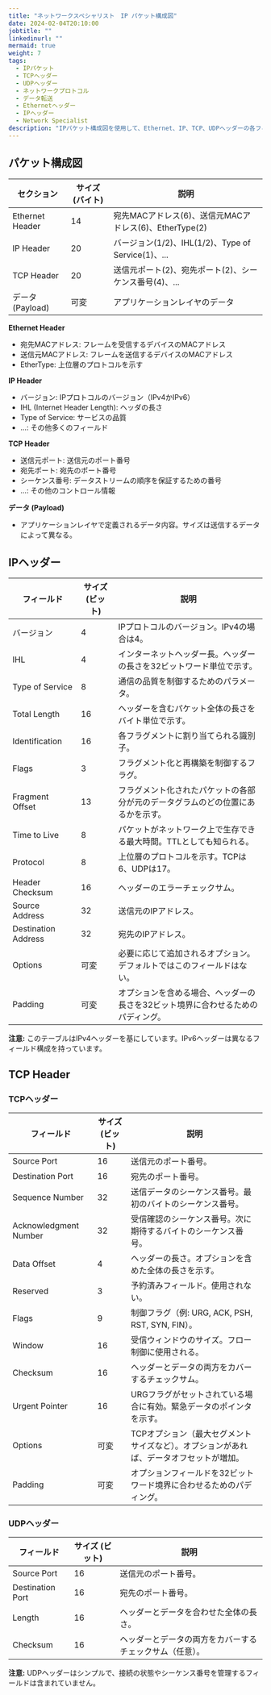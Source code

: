 ```yaml
---
title: "ネットワークスペシャリスト　IP パケット構成図"
date: 2024-02-04T20:10:00
jobtitle: ""
linkedinurl: ""
mermaid: true
weight: 7
tags:
  - IPパケット
  - TCPヘッダー
  - UDPヘッダー
  - ネットワークプロトコル
  - データ転送
  - Ethernetヘッダー
  - IPヘッダー
  - Network Specialist
description: "IPパケット構成図を使用して、Ethernet、IP、TCP、UDPヘッダーの各フィールドを詳細に解説。ネットワークプロトコルの基本構造とデータ転送の仕組みを明確にします。"
---
```



## パケット構成図

| セクション            | サイズ (バイト) | 説明                                           |
|-------------------|------------|----------------------------------------------|
| Ethernet Header   | 14         | 宛先MACアドレス(6)、送信元MACアドレス(6)、EtherType(2) |
| IP Header         | 20         | バージョン(1/2)、IHL(1/2)、Type of Service(1)、...   |
| TCP Header        | 20         | 送信元ポート(2)、宛先ポート(2)、シーケンス番号(4)、...  |
| データ (Payload)   | 可変          | アプリケーションレイヤのデータ                           |

**Ethernet Header**

- 宛先MACアドレス: フレームを受信するデバイスのMACアドレス
- 送信元MACアドレス: フレームを送信するデバイスのMACアドレス
- EtherType: 上位層のプロトコルを示す

**IP Header**

- バージョン: IPプロトコルのバージョン（IPv4かIPv6）
- IHL (Internet Header Length): ヘッダの長さ
- Type of Service: サービスの品質
- ...: その他多くのフィールド

**TCP Header**

- 送信元ポート: 送信元のポート番号
- 宛先ポート: 宛先のポート番号
- シーケンス番号: データストリームの順序を保証するための番号
- ...: その他のコントロール情報

**データ (Payload)**

- アプリケーションレイヤで定義されるデータ内容。サイズは送信するデータによって異なる。

## IPヘッダー

| フィールド          | サイズ (ビット) | 説明                                              |
|-----------------|-------------|-------------------------------------------------|
| バージョン         | 4           | IPプロトコルのバージョン。IPv4の場合は4。                     |
| IHL             | 4           | インターネットヘッダー長。ヘッダーの長さを32ビットワード単位で示す。       |
| Type of Service | 8           | 通信の品質を制御するためのパラメータ。                             |
| Total Length    | 16          | ヘッダーを含むパケット全体の長さをバイト単位で示す。                 |
| Identification  | 16          | 各フラグメントに割り当てられる識別子。                              |
| Flags           | 3           | フラグメント化と再構築を制御するフラグ。                              |
| Fragment Offset | 13          | フラグメント化されたパケットの各部分が元のデータグラムのどの位置にあるかを示す。 |
| Time to Live    | 8           | パケットがネットワーク上で生存できる最大時間。TTLとしても知られる。      |
| Protocol        | 8           | 上位層のプロトコルを示す。TCPは6、UDPは17。                          |
| Header Checksum | 16          | ヘッダーのエラーチェックサム。                                      |
| Source Address  | 32          | 送信元のIPアドレス。                                            |
| Destination Address | 32      | 宛先のIPアドレス。                                              |
| Options         | 可変         | 必要に応じて追加されるオプション。デフォルトではこのフィールドはない。        |
| Padding         | 可変         | オプションを含める場合、ヘッダーの長さを32ビット境界に合わせるためのパディング。  |

**注意:** このテーブルはIPv4ヘッダーを基にしています。IPv6ヘッダーは異なるフィールド構成を持っています。

## TCP Header

### TCPヘッダー

| フィールド            | サイズ (ビット) | 説明                                                         |
|-------------------|-------------|------------------------------------------------------------|
| Source Port       | 16          | 送信元のポート番号。                                          |
| Destination Port  | 16          | 宛先のポート番号。                                            |
| Sequence Number   | 32          | 送信データのシーケンス番号。最初のバイトのシーケンス番号。                 |
| Acknowledgment Number | 32      | 受信確認のシーケンス番号。次に期待するバイトのシーケンス番号。              |
| Data Offset       | 4           | ヘッダーの長さ。オプションを含めた全体の長さを示す。                        |
| Reserved          | 3           | 予約済みフィールド。使用されない。                                 |
| Flags             | 9           | 制御フラグ（例: URG, ACK, PSH, RST, SYN, FIN）。                |
| Window            | 16          | 受信ウィンドウのサイズ。フロー制御に使用される。                         |
| Checksum          | 16          | ヘッダーとデータの両方をカバーするチェックサム。                        |
| Urgent Pointer    | 16          | URGフラグがセットされている場合に有効。緊急データのポインタを示す。          |
| Options           | 可変        | TCPオプション（最大セグメントサイズなど）。オプションがあれば、データオフセットが増加。 |
| Padding           | 可変        | オプションフィールドを32ビットワード境界に合わせるためのパディング。          |

### UDPヘッダー

| フィールド           | サイズ (ビット) | 説明                                         |
|------------------|-------------|--------------------------------------------|
| Source Port      | 16          | 送信元のポート番号。                          |
| Destination Port | 16          | 宛先のポート番号。                            |
| Length           | 16          | ヘッダーとデータを合わせた全体の長さ。                |
| Checksum         | 16          | ヘッダーとデータの両方をカバーするチェックサム（任意）。 |

**注意:** UDPヘッダーはシンプルで、接続の状態やシーケンス番号を管理するフィールドは含まれていません。
